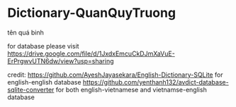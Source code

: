 # Dictionary-QuanQuyTruong
tên quá binh

for database please visit https://drive.google.com/file/d/1JxdxEmcuCkDJmXaVuE-ErPrgwvUTN6dw/view?usp=sharing

credit: https://github.com/AyeshJayasekara/English-Dictionary-SQLite for english-english database
        https://github.com/yenthanh132/avdict-database-sqlite-converter for both english-vietnamese and vietnamse-english database

